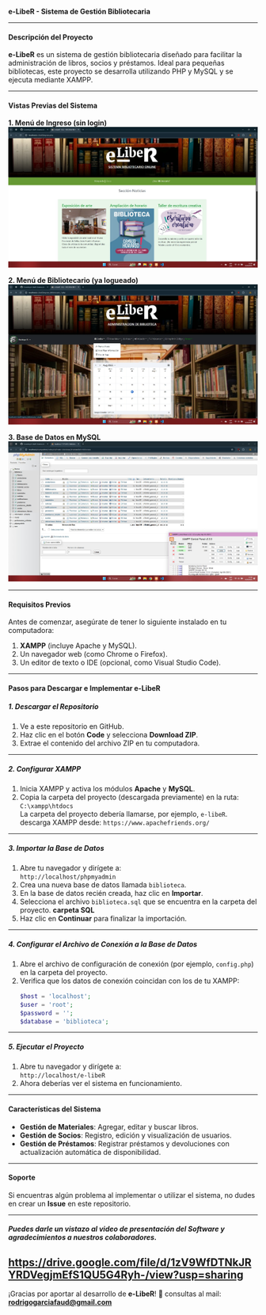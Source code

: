 **e-LibeR - Sistema de Gestión Bibliotecaria**

---

#### **Descripción del Proyecto**
**e-LibeR** es un sistema de gestión bibliotecaria diseñado para facilitar la administración de libros, socios y préstamos. Ideal para pequeñas bibliotecas, este proyecto se desarrolla utilizando PHP y MySQL y se ejecuta mediante XAMPP.

---
#### **Vistas Previas del Sistema**

**1. Menú de Ingreso (sin login)**  
![Menú de Ingreso](img/menu_ingreso.jpg)

**2. Menú de Bibliotecario (ya logueado)**  
![Menú de Bibliotecario](img/menu_bibliotecario.jpg)

**3. Base de Datos en MySQL**  
![Base de Datos MySQL](img/bd_mysql.jpg)

---

#### **Requisitos Previos**
Antes de comenzar, asegúrate de tener lo siguiente instalado en tu computadora:

1. **XAMPP** (incluye Apache y MySQL).
2. Un navegador web (como Chrome o Firefox).
3. Un editor de texto o IDE (opcional, como Visual Studio Code).

---

#### **Pasos para Descargar e Implementar e-LibeR**

##### 1. **Descargar el Repositorio**
1. Ve a este repositorio en GitHub.
2. Haz clic en el botón **Code** y selecciona **Download ZIP**.
3. Extrae el contenido del archivo ZIP en tu computadora.

---

##### 2. **Configurar XAMPP**
1. Inicia XAMPP y activa los módulos **Apache** y **MySQL**.
2. Copia la carpeta del proyecto (descargada previamente) en la ruta:  
   `C:\xampp\htdocs`  
   La carpeta del proyecto debería llamarse, por ejemplo, `e-libeR`.
descarga XAMPP desde: `https://www.apachefriends.org/`

---

##### 3. **Importar la Base de Datos**
1. Abre tu navegador y dirígete a:  
   `http://localhost/phpmyadmin`
2. Crea una nueva base de datos llamada `biblioteca`.
3. En la base de datos recién creada, haz clic en **Importar**.
4. Selecciona el archivo `biblioteca.sql` que se encuentra en la carpeta del proyecto. **carpeta SQL**
5. Haz clic en **Continuar** para finalizar la importación.

---

##### 4. **Configurar el Archivo de Conexión a la Base de Datos**
1. Abre el archivo de configuración de conexión (por ejemplo, `config.php`) en la carpeta del proyecto.
2. Verifica que los datos de conexión coincidan con los de tu XAMPP:
   ```php
   $host = 'localhost';
   $user = 'root';
   $password = '';
   $database = 'biblioteca';
   ```

---

##### 5. **Ejecutar el Proyecto**
1. Abre tu navegador y dirígete a:  
   `http://localhost/e-libeR`
2. Ahora deberías ver el sistema en funcionamiento.

---

#### **Características del Sistema**
- **Gestión de Materiales**: Agregar, editar y buscar libros.
- **Gestión de Socios**: Registro, edición y visualización de usuarios.
- **Gestión de Préstamos**: Registrar préstamos y devoluciones con actualización automática de disponibilidad.

---

#### **Soporte**
Si encuentras algún problema al implementar o utilizar el sistema, no dudes en crear un **Issue** en este repositorio.

---
##### **Puedes darle un vistazo al video de presentación del Software y agradecimientos a nuestros colaboradores.**
https://drive.google.com/file/d/1zV9WfDTNkJRYRDVegjmEfS1QU5G4Ryh-/view?usp=sharing
---

¡Gracias por aportar al desarrollo de **e-LibeR**! 🚀
consultas al mail: **rodrigogarciafaud@gmail.com**
